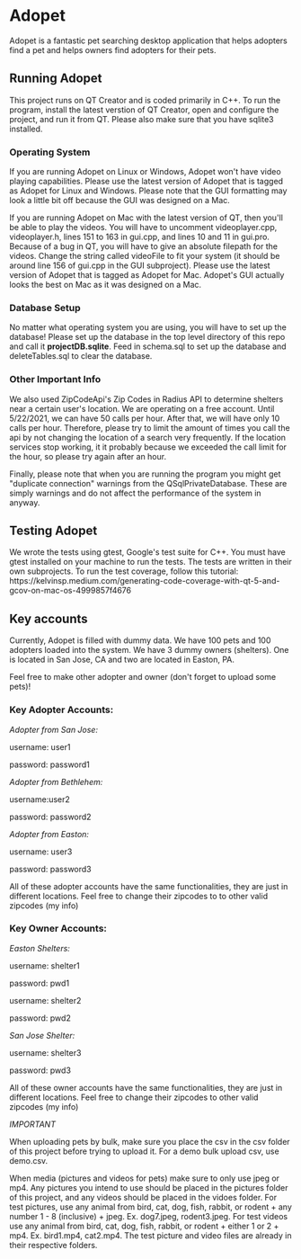 # Adopet

Adopet is a fantastic pet searching desktop application that helps adopters find a pet and helps owners find adopters for their pets.

<h2> <b> Running Adopet </b> </h2>

This project runs on QT Creator and is coded primarily in C++. To run the program, install the latest verstion of QT Creator, open and configure the project, and run it from QT. Please also make sure that you have sqlite3 installed. 

<h3>Operating System</h3>

If you are running Adopet on Linux or Windows, Adopet won't have video playing capabilities. Please use the latest version of Adopet that is tagged as Adopet for Linux and Windows. Please note that the GUI formatting may look a little bit off because the GUI was designed on a Mac. 

If you are running Adopet on Mac with the latest version of QT, then you'll be able to play the videos. You will have to uncomment videoplayer.cpp, videoplayer.h, lines 151 to 163 in gui.cpp, and lines 10 and 11 in gui.pro. Because of a bug in QT, you will have to give an absolute filepath for the videos. Change the string called videoFile to fit your system (it should be around line 156 of gui.cpp in the GUI subproject). Please use the latest version of Adopet that is tagged as Adopet for Mac. Adopet's GUI actually looks the best on Mac as it was designed on a Mac. 

<h3>Database Setup</h3>

No matter what operating system you are using, you will have to set up the database! Please set up the database in the top level directory of this repo and call it <b>projectDB.sqlite</b>. Feed in schema.sql to set up the database and deleteTables.sql to clear the database. 

<h3>Other Important Info</h3>
We also used ZipCodeApi's Zip Codes in Radius API to determine shelters near a certain user's location. We are operating on a free account. Until 5/22/2021, we can have 50 calls per hour. After that, we will have only 10 calls per hour. Therefore, please try to limit the amount of times you call the api by not changing the location of a search very frequently. If the location services stop working, it it probably because we exceeded the call limit for the hour, so please try again after an hour. 

Finally, please note that when you are running the program you might get "duplicate connection" warnings from the QSqlPrivateDatabase. These are simply warnings and do not affect the performance of the system in anyway. 

<h2> <b> Testing Adopet </b> </h2>
We wrote the tests using gtest, Google's test suite for C++. You must have gtest installed on your machine to run the tests. The tests are written in their own subprojects. To run the test coverage, follow this tutorial: https://kelvinsp.medium.com/generating-code-coverage-with-qt-5-and-gcov-on-mac-os-4999857f4676


<h2> <b> Key accounts </b> </h2>
Currently, Adopet is filled with dummy data. We have 100 pets and 100 adopters loaded into the system. We have 3 dummy owners (shelters). One is located in San Jose, CA and two are located in Easton, PA.

Feel free to make other adopter and owner (don't forget to upload some pets)!

<h3>Key Adopter Accounts:</h3>

*Adopter from San Jose:*

username: user1

password: password1


*Adopter from Bethlehem:*

username:user2

password: password2


*Adopter from Easton:*

username: user3

password: password3

All of these adopter accounts have the same functionalities, they are just in different locations. Feel free to change their zipcodes to to other valid zipcodes (my info)

<h3>Key Owner Accounts:</h3>


*Easton Shelters:*

username: shelter1

password: pwd1

username: shelter2

password: pwd2


*San Jose Shelter:*

username: shelter3

password: pwd3

All of these owner accounts have the same functionalities, they are just in different locations. Feel free to change their zipcodes to other valid zipcodes (my info)  

*IMPORTANT*

When uploading pets by bulk, make sure you place the csv in the csv folder of this project before trying to upload it. For a demo bulk upload csv, use demo.csv.

When media (pictures and videos for pets) make sure to only use jpeg or mp4. Any pictures you intend to use should be placed in the pictures folder of this project, and any videos should be placed in the vidoes folder. For test pictures, use any animal from bird, cat, dog, fish, rabbit, or rodent + any number 1 - 8 (inclusive) + jpeg. Ex. dog7.jpeg, rodent3.jpeg. For test videos use any animal from bird, cat, dog, fish, rabbit, or rodent + either 1 or 2 + mp4. Ex. bird1.mp4, cat2.mp4. The test picture and video files are already in their respective folders.






